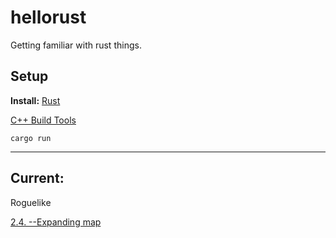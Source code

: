 # hellorust
Getting familiar with rust things.

## Setup
**Install:**
[Rust](https://www.rust-lang.org/tools/install)

[C++ Build Tools](https://visualstudio.microsoft.com/downloads/)

`cargo run`

---
## Current:
Roguelike

[2.4. --Expanding map](https://bfnightly.bracketproductions.com/rustbook/chapter_5.html#speeding-it-up-even-more---recalculating-visibility-when-we-need-to)
